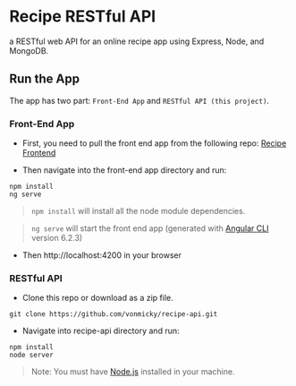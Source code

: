# Recipe RESTful API
a RESTful web API for an online recipe app using Express, Node, and MongoDB.

## Run the App
The app has two part: `Front-End App` and `RESTful API (this project)`.


### Front-End App
* First, you need to pull the front end app from the following repo: [Recipe Frontend](https://github.com/OpenClassrooms-Student-Center/5614116-go-fullstack-recipe-frontend)

* Then navigate into the front-end app directory and run:
```node
npm install
ng serve
```
> `npm install` will install all the node module dependencies.

> `ng serve` will start the front end app (generated with [Angular CLI](https://github.com/angular/angular-cli) version 6.2.3)

* Then http://localhost:4200 in your browser


### RESTful API
* Clone this repo or download as a zip file.
```git
git clone https://github.com/vonmicky/recipe-api.git
```

* Navigate into recipe-api directory and run:
```node
npm install
node server
```

>Note: You must have [Node.js](https://nodejs.org/en/download/) installed in your machine.
